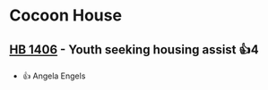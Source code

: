 # Cocoon House

## [HB 1406](/bill/2023-24/hb/1406/) - Youth seeking housing assist 👍4  
* 👍 Angela Engels